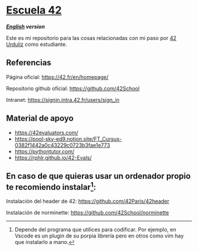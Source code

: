 # [Escuela 42](https://42.fr/en/homepage/)
***[English](README.md) version***

Este es mi repositorio para las cosas relacionadas con mi paso por [42 Urduliz](https://www.42urduliz.com/) como estudiante.

## Referencias
Página oficial: https://42.fr/en/homepage/

Repositorio github oficial: https://github.com/42School

Intranet: https://signin.intra.42.fr/users/sign_in

## Material de apoyo
- https://42evaluators.com/
- https://pool-sky-ed9.notion.site/FT_Cursus-0382f1442a0c43229c0723b3fae1e773
- https://pythontutor.com/
- https://rphlr.github.io/42-Evals/

## En caso de que quieras usar un ordenador propio te recomiendo instalar[^1]:
Instalación del header de 42: https://github.com/42Paris/42header

Instalación de norminette: https://github.com/42School/norminette

[^1]: Depende del programa que utilices para codificar. Por ejemplo, en Vscode es un plugin de su porpia librería pero en otros como vim hay que instalarlo a mano.

